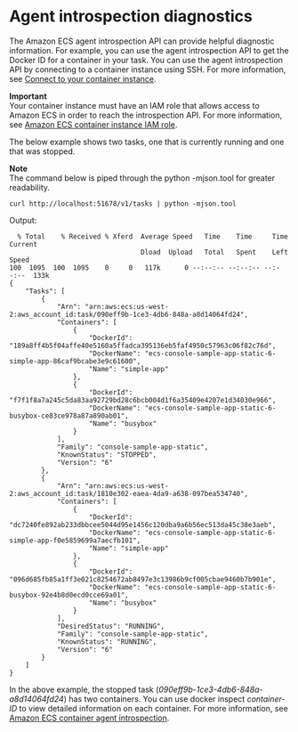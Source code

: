 # Agent introspection diagnostics<a name="introspection-diag"></a>

The Amazon ECS agent introspection API can provide helpful diagnostic information\. For example, you can use the agent introspection API to get the Docker ID for a container in your task\. You can use the agent introspection API by connecting to a container instance using SSH\. For more information, see [Connect to your container instance](instance-connect.md)\.

**Important**  
Your container instance must have an IAM role that allows access to Amazon ECS in order to reach the introspection API\. For more information, see [Amazon ECS container instance IAM role](instance_IAM_role.md)\.

The below example shows two tasks, one that is currently running and one that was stopped\.

**Note**  
The command below is piped through the python \-mjson\.tool for greater readability\.

```
curl http://localhost:51678/v1/tasks | python -mjson.tool
```

Output:

```
  % Total    % Received % Xferd  Average Speed   Time    Time     Time  Current
                                 Dload  Upload   Total   Spent    Left  Speed
100  1095  100  1095    0     0   117k      0 --:--:-- --:--:-- --:--:--  133k
{
    "Tasks": [
        {
            "Arn": "arn:aws:ecs:us-west-2:aws_account_id:task/090eff9b-1ce3-4db6-848a-a8d14064fd24",
            "Containers": [
                {
                    "DockerId": "189a8ff4b5f04affe40e5160a5ffadca395136eb5faf4950c57963c06f82c76d",
                    "DockerName": "ecs-console-sample-app-static-6-simple-app-86caf9bcabe3e9c61600",
                    "Name": "simple-app"
                },
                {
                    "DockerId": "f7f1f8a7a245c5da83aa92729bd28c6bcb004d1f6a35409e4207e1d34030e966",
                    "DockerName": "ecs-console-sample-app-static-6-busybox-ce83ce978a87a890ab01",
                    "Name": "busybox"
                }
            ],
            "Family": "console-sample-app-static",
            "KnownStatus": "STOPPED",
            "Version": "6"
        },
        {
            "Arn": "arn:aws:ecs:us-west-2:aws_account_id:task/1810e302-eaea-4da9-a638-097bea534740",
            "Containers": [
                {
                    "DockerId": "dc7240fe892ab233dbbcee5044d95e1456c120dba9a6b56ec513da45c38e3aeb",
                    "DockerName": "ecs-console-sample-app-static-6-simple-app-f0e5859699a7aecfb101",
                    "Name": "simple-app"
                },
                {
                    "DockerId": "096d685fb85a1ff3e021c8254672ab8497e3c13986b9cf005cbae9460b7b901e",
                    "DockerName": "ecs-console-sample-app-static-6-busybox-92e4b8d0ecd0cce69a01",
                    "Name": "busybox"
                }
            ],
            "DesiredStatus": "RUNNING",
            "Family": "console-sample-app-static",
            "KnownStatus": "RUNNING",
            "Version": "6"
        }
    ]
}
```

In the above example, the stopped task \(*090eff9b\-1ce3\-4db6\-848a\-a8d14064fd24*\) has two containers\. You can use docker inspect *container\-ID* to view detailed information on each container\. For more information, see [Amazon ECS container agent introspection](ecs-agent-introspection.md)\.